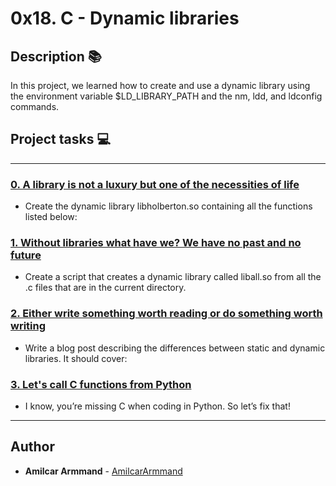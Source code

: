 # 0x18. C - Dynamic libraries

## Description  :books:

In this project, we learned how to create and use a dynamic library using the environment variable $LD_LIBRARY_PATH and the nm, ldd, and ldconfig commands.

## Project tasks  :computer:

---

### [0. A library is not a luxury but one of the necessities of life](./libholberton.so)
* Create the dynamic library libholberton.so containing all the functions listed below:


### [1. Without libraries what have we? We have no past and no future](./1-create_dynamic_lib.sh)
* Create a script that creates a dynamic library called liball.so from all the .c files that are in the current directory.


### [2. Either write something worth reading or do something worth writing](./100-operations.so)
* Write a blog post describing the differences between static and dynamic libraries. It should cover:


### [3. Let's call C functions from Python](./101-make_me_win.sh)
* I know, you’re missing C when coding in Python. So let’s fix that!


---

## Author
* **Amilcar Armmand** - [AmilcarArmmand](https://github.com/AmilcarArmmand)
